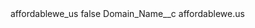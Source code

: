 <?xml version="1.0" encoding="UTF-8"?>
<CustomMetadata xmlns="http://soap.sforce.com/2006/04/metadata" xmlns:xsi="http://www.w3.org/2001/XMLSchema-instance" xmlns:xsd="http://www.w3.org/2001/XMLSchema">
    <label>affordablewe_us</label>
    <protected>false</protected>
    <values>
        <field>Domain_Name__c</field>
        <value xsi:type="xsd:string">affordablewe.us</value>
    </values>
</CustomMetadata>
